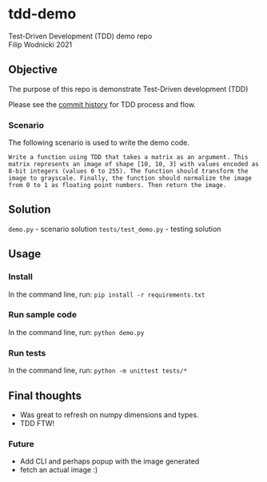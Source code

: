 # tdd-demo
Test-Driven Development (TDD) demo repo  
Filip Wodnicki 2021  

## Objective
The purpose of this repo is demonstrate Test-Driven development (TDD)  

Please see the [commit history](https://github.com/filipwodnicki/tdd-demo/commits/main) for TDD process and flow.  

### Scenario

The following scenario is used to write the demo code.  
```
Write a function using TDD that takes a matrix as an argument. This matrix represents an image of shape [10, 10, 3] with values encoded as 8-bit integers (values 0 to 255). The function should transform the image to grayscale. Finally, the function should normalize the image from 0 to 1 as floating point numbers. Then return the image.
```

## Solution
`demo.py` - scenario solution
`tests/test_demo.py` - testing solution

## Usage

### Install
In the command line, run: `pip install -r requirements.txt`  

### Run sample code
In the command line, run: `python demo.py`  

### Run tests
In the command line, run: `python -m unittest tests/*`  

## Final thoughts

* Was great to refresh on numpy dimensions and types.  
* TDD FTW!  

### Future
* Add CLI and perhaps popup with the image generated  
* fetch an actual image :) 
